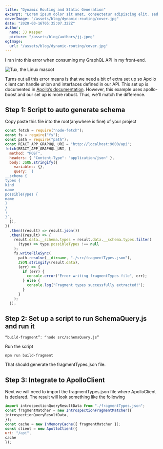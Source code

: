 ```yaml
---
title: "Dynamic Routing and Static Generation"
excerpt: "Lorem ipsum dolor sit amet, consectetur adipiscing elit, sed do eiusmod tempor incididunt ut labore et dolore magna aliqua. Praesent elementum facilisis leo vel fringilla est ullamcorper eget. At imperdiet dui accumsan sit amet nulla facilities morbi tempus."
coverImage: "/assets/blog/dynamic-routing/cover.jpg"
date: "2020-03-16T05:35:07.322Z"
author:
  name: JJ Kasper
  picture: "/assets/blog/authors/jj.jpeg"
ogImage:
  url: "/assets/blog/dynamic-routing/cover.jpg"
---
```


I ran into this error when consuming my GraphQL API in my front-end.

![Tux, the Linux mascot](/assets/projects/error-you-are-using-the-simple-heuristic-fragment-matcher-but-your-queries-contain-union-or-interface-types/error_screenshot.png)

Turns out all this error means is that we need a bit of extra set up so Apollo client can handle union and interfaces defined in our API. This set up is documented in [Apollo’s documentation](https://www.apollographql.com/docs/react/data/fragments/#generating-possibletypes-automatically). However, this example uses apollo-boost and our set up is more robust. Thus, we'll match the difference.

## Step 1: Script to auto generate schema

Copy paste this file into the root(anywhere is fine) of your project

~~~js
const fetch = require("node-fetch");
const fs = require("fs");
const path = require("path");
const REACT_APP_GRAPHQL_URI = "http://localhost:9000/api";
fetch(REACT_APP_GRAPHQL_URI, {
  method: "POST",
  headers: { "Content-Type": "application/json" },
  body: JSON.stringify({
    variables: {},
    query: `{
__schema {
types {
kind
name
possibleTypes {
name
}
}
}
}`,
  }),
})
  .then((result) => result.json())
  .then((result) => {
    result.data.__schema.types = result.data.__schema.types.filter(
      (type) => type.possibleTypes !== null
    );
    fs.writeFileSync(
      path.resolve(__dirname, "./src/fragmentTypes.json"),
      JSON.stringify(result.data),
      (err) => {
        if (err) {
          console.error("Error writing fragmentTypes file", err);
        } else {
          console.log("Fragment types successfully extracted!");
        }
      }
    );
  });
~~~

## Step 2: Set up a script to run SchemaQuery.js and run it

`“build-fragment”: “node src/schemaQuery.js”`

Run the script

`npm run build-fragment`

That should generate the fragmentTypes.json file.

## Step 3: Integrate to ApolloClient

Next we will need to import the fragmentTypes.json file where ApolloClient is declared. The result will look something like the following

~~~js
import introspectionQueryResultData from "./fragmentTypes.json";
const fragmentMatcher = new IntrospectionFragmentMatcher({
introspectionQueryResultData,
});
const cache = new InMemoryCache({ fragmentMatcher });
const client = new ApolloClient({
uri: "/api",
cache
});
~~~
